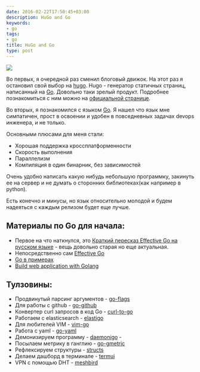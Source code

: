 ```yaml
---
date: 2016-02-22T17:50:45+03:00
description: HuGo and Go
keywords:
- go
tags:
- go
title: HuGo and Go
type: post
---
```


![](/images/2016/02/gopher_head.png)

<!--more-->

Во первых, я очередной раз сменил блоговый движок. На этот раз я остановил свой выбор на [hugo](http://gohugo.io). Hugo - генератор статичных страниц, написанный на [Go](https://golang.org/). Довольно таки зрелый продукт. Подробнее познакомиться с ним можно на [официальной странице](http://gohugo.io).

Во вторых, я познакомился с языком [Go](https://golang.org). Я нашел что язык мне симпатичен, прост в освоении и удобен в повседневных задачах devops инженера, и не только.

Основными плюсами для меня стали:

-	Хорошая поддержка кроссплатформенности
-	Скорость выполнения
-	Параллелизм
-	Компиляция в один бинарник, без зависимостей

Очень удобно написать какую нибудь небольшую программку, закинуть ее на сервер и не думать о сторонних библиотеках(как например в python).

Есть конечно и минусы, но язык относительно молодой и будем надеяться с каждым релизом будет еще лучше.

Материалы по Go для начала:
---------------------------

-	Первое на что наткнулся, это [Краткий пересказ Effective Go на русском языке](http://eao197.narod.ru/desc/short_effective_go.html) - вещь довольно старая но еще актуальная.
-	Непосредственно сам [Effective Go](https://golang.org/doc/effective_go.html)
-	[Go в примерах](https://gobyexample.com/)
-	[Build web application with Golang](https://www.gitbook.com/book/astaxie/build-web-application-with-golang/details)

Тулзовины:
----------

-	Продвинутый парсинг аргументов - [go-flags](https://github.com/jessevdk/go-flags)
-	Для работы с github - [go-github](https://github.com/google/go-github)
-	Конвертер curl запросов в код Go - [curl-to-go](http://mholt.github.io/curl-to-go/)
-	Работаем с elasticsearch - [elastigo](https://github.com/mattbaird/elastigo)
-	Для любителей VIM - [vim-go](https://github.com/fatih/vim-go)
-	Работа с yaml - [go-yaml](https://github.com/go-yaml/yaml)
-	Демонизируем программу - [daemonigo](https://github.com/tyranron/daemonigo) -
-	Посылаем метрику в ганглию - [go-gmetric](https://github.com/jbuchbinder/go-gmetric)
-	Рефлексируем структуры - [structs](https://github.com/fatih/structs)
-	Делаем дашборд в терминале - [termui](https://github.com/gizak/termui)
-	VPN с помощью DHT - [meshbird](https://github.com/meshbird/meshbird)
